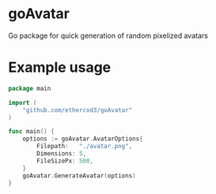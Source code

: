 
# goAvatar

Go package for quick generation of random pixelized avatars



# Example usage

```go
package main

import (
	"github.com/ethercod3/goAvatar"
)

func main() {
	options := goAvatar.AvatarOptions{
		Filepath:   "./avatar.png",
		Dimensions: 5,
		FileSizePx: 500,
	}
	goAvatar.GenerateAvatar(options)
}
```
